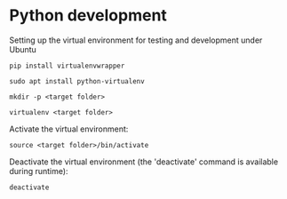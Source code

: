 # Python development
Setting up the virtual environment for testing and development under Ubuntu

    pip install virtualenvwrapper

    sudo apt install python-virtualenv 
  
    mkdir -p <target folder>
  
    virtualenv <target folder>
  
Activate the virtual environment:

    source <target folder>/bin/activate
  
Deactivate the virtual environment (the 'deactivate' command is available during runtime):

    deactivate
  
